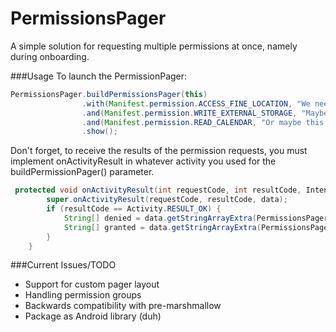 # PermissionsPager
A simple solution for requesting multiple permissions at once, namely during onboarding. 

###Usage
To launch the PermissionPager:
```java 
PermissionsPager.buildPermissionsPager(this)
                .with(Manifest.permission.ACCESS_FINE_LOCATION, "We need to see where u at")
                .and(Manifest.permission.WRITE_EXTERNAL_STORAGE, "Maybe this is a file explorer")
                .and(Manifest.permission.READ_CALENDAR, "Or maybe this is a calendar app")
                .show();
```
Don't forget, to receive the results of the permission requests, you must implement onActivityResult in whatever activity you used for the buildPermissionPager() parameter. 
```java
 protected void onActivityResult(int requestCode, int resultCode, Intent data) {
        super.onActivityResult(requestCode, resultCode, data);
        if (resultCode == Activity.RESULT_OK) {
            String[] denied = data.getStringArrayExtra(PermissionsPager.DENIED_ARRAY_INTENT_KEY);
            String[] granted = data.getStringArrayExtra(PermissionsPager.GRANTED_ARRAY_INTENT_KEY);
        }
    }
```
###Current Issues/TODO
- Support for custom pager layout
- Handling permission groups
- Backwards compatibility with pre-marshmallow
- Package as Android library (duh)


